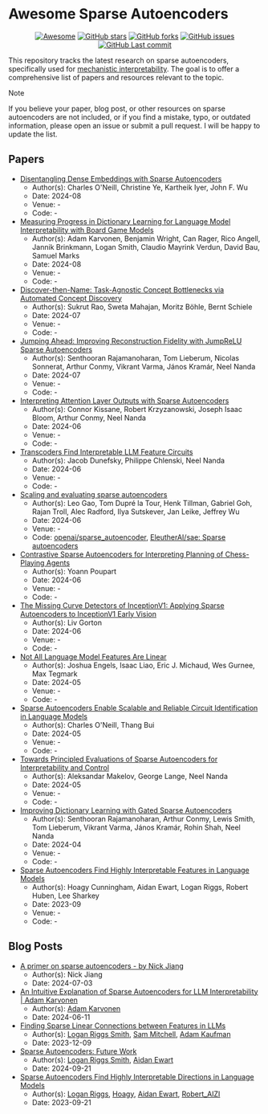 # Awesome Sparse Autoencoders

<p align="center">
<a href=""> <img src="https://awesome.re/badge-flat.svg" alt="Awesome"></a>
<a href=""> <img src="https://img.shields.io/github/stars/chrisliu298/awesome-sparse-autoencoders?style=flat-square&logo=github" alt="GitHub stars"></a>
<a href=""> <img src="https://img.shields.io/github/forks/chrisliu298/awesome-sparse-autoencoders?style=flat-square&logo=github" alt="GitHub forks"></a>
<a href=""> <img src="https://img.shields.io/github/issues/chrisliu298/awesome-sparse-autoencoders?style=flat-square&logo=github" alt="GitHub issues"></a>
<a href=""> <img src="https://img.shields.io/github/last-commit/chrisliu298/awesome-sparse-autoencoders?style=flat-square&logo=github" alt="GitHub Last commit"></a>
</p>

This repository tracks the latest research on sparse autoencoders, specifically used for [mechanistic interpretability](https://www.neelnanda.io/mechanistic-interpretability/quickstart). The goal is to offer a comprehensive list of papers and resources relevant to the topic.

> [!NOTE]
> If you believe your paper, blog post, or other resources on sparse autoencoders are not included, or if you find a mistake, typo, or outdated information, please open an issue or submit a pull request. I will be happy to update the list.

## Papers

- [Disentangling Dense Embeddings with Sparse Autoencoders](https://arxiv.org/abs/2408.00657)
  - Author(s): Charles O'Neill, Christine Ye, Kartheik Iyer, John F. Wu
  - Date: 2024-08
  - Venue: -
  - Code: -
- [Measuring Progress in Dictionary Learning for Language Model Interpretability with Board Game Models](https://arxiv.org/abs/2408.00113)
  - Author(s): Adam Karvonen, Benjamin Wright, Can Rager, Rico Angell, Jannik Brinkmann, Logan Smith, Claudio Mayrink Verdun, David Bau, Samuel Marks
  - Date: 2024-08
  - Venue: -
  - Code: -
- [Discover-then-Name: Task-Agnostic Concept Bottlenecks via Automated Concept Discovery](https://arxiv.org/abs/2407.14499)
  - Author(s): Sukrut Rao, Sweta Mahajan, Moritz Böhle, Bernt Schiele
  - Date: 2024-07
  - Venue: -
  - Code: -
- [Jumping Ahead: Improving Reconstruction Fidelity with JumpReLU Sparse Autoencoders](https://arxiv.org/abs/2407.14435)
  - Author(s): Senthooran Rajamanoharan, Tom Lieberum, Nicolas Sonnerat, Arthur Conmy, Vikrant Varma, János Kramár, Neel Nanda
  - Date: 2024-07
  - Venue: -
  - Code: -
- [Interpreting Attention Layer Outputs with Sparse Autoencoders](https://arxiv.org/abs/2406.17759)
  - Author(s): Connor Kissane, Robert Krzyzanowski, Joseph Isaac Bloom, Arthur Conmy, Neel Nanda
  - Date: 2024-06
  - Venue: -
  - Code: -
- [Transcoders Find Interpretable LLM Feature Circuits](https://arxiv.org/abs/2406.11944)
  - Author(s): Jacob Dunefsky, Philippe Chlenski, Neel Nanda
  - Date: 2024-06
  - Venue: -
  - Code: -
- [Scaling and evaluating sparse autoencoders](https://arxiv.org/abs/2406.04093)
  - Author(s): Leo Gao, Tom Dupré la Tour, Henk Tillman, Gabriel Goh, Rajan Troll, Alec Radford, Ilya Sutskever, Jan Leike, Jeffrey Wu
  - Date: 2024-06
  - Venue: -
  - Code: [openai/sparse\_autoencoder](https://github.com/openai/sparse_autoencoder), [EleutherAI/sae: Sparse autoencoders](https://github.com/EleutherAI/sae)
- [Contrastive Sparse Autoencoders for Interpreting Planning of Chess-Playing Agents](https://arxiv.org/abs/2406.04028)
  - Author(s): Yoann Poupart
  - Date: 2024-06
  - Venue: -
  - Code: -
- [The Missing Curve Detectors of InceptionV1: Applying Sparse Autoencoders to InceptionV1 Early Vision](https://arxiv.org/abs/2406.03662)
  - Author(s): Liv Gorton
  - Date: 2024-06
  - Venue: -
  - Code: -
- [Not All Language Model Features Are Linear](https://arxiv.org/abs/2405.14860)
  - Author(s): Joshua Engels, Isaac Liao, Eric J. Michaud, Wes Gurnee, Max Tegmark
  - Date: 2024-05
  - Venue: -
  - Code: -
- [Sparse Autoencoders Enable Scalable and Reliable Circuit Identification in Language Models](https://arxiv.org/abs/2405.12522)
  - Author(s): Charles O'Neill, Thang Bui
  - Date: 2024-05
  - Venue: -
  - Code: -
- [Towards Principled Evaluations of Sparse Autoencoders for Interpretability and Control](https://arxiv.org/abs/2405.08366)
  - Author(s): Aleksandar Makelov, George Lange, Neel Nanda
  - Date: 2024-05
  - Venue: -
  - Code: -
- [Improving Dictionary Learning with Gated Sparse Autoencoders](https://arxiv.org/abs/2404.16014)
  - Author(s): Senthooran Rajamanoharan, Arthur Conmy, Lewis Smith, Tom Lieberum, Vikrant Varma, János Kramár, Rohin Shah, Neel Nanda
  - Date: 2024-04
  - Venue: -
  - Code: -
- [Sparse Autoencoders Find Highly Interpretable Features in Language Models](https://arxiv.org/abs/2309.08600)
  - Author(s): Hoagy Cunningham, Aidan Ewart, Logan Riggs, Robert Huben, Lee Sharkey
  - Date: 2023-09
  - Venue: -
  - Code: -

## Blog Posts

- [A primer on sparse autoencoders - by Nick Jiang](https://nickjiang.substack.com/p/a-primer-on-sparse-autoencoders)
  - Author(s): Nick Jiang
  - Date: 2024-07-03
- [An Intuitive Explanation of Sparse Autoencoders for LLM Interpretability | Adam Karvonen](https://adamkarvonen.github.io/machine_learning/2024/06/11/sae-intuitions.html)
  - Author(s): [Adam Karvonen](https://adamkarvonen.github.io/)
  - Date: 2024-06-11
- [Finding Sparse Linear Connections between Features in LLMs](https://www.alignmentforum.org/posts/7fxusXdkMNmAhkAfc/finding-sparse-linear-connections-between-features-in-llms)
  - Author(s): [Logan Riggs Smith](https://www.alignmentforum.org/users/elriggs), [Sam Mitchell](https://www.alignmentforum.org/users/sam-mitchell), [Adam Kaufman](https://www.alignmentforum.org/users/eccentricity)
  - Date: 2023-12-09
- [Sparse Autoencoders: Future Work](https://www.alignmentforum.org/posts/CkFBMG6A9ytkiXBDM/sparse-autoencoders-future-work)
  - Author(s): [Logan Riggs Smith](https://www.alignmentforum.org/users/elriggs), [Aidan Ewart](https://www.alignmentforum.org/users/aidan-ewart)
  - Date: 2024-09-21
- [Sparse Autoencoders Find Highly Interpretable Directions in Language Models](https://www.lesswrong.com/posts/Qryk6FqjtZk9FHHJR/sparse-autoencoders-find-highly-interpretable-directions-in)
  - Author(s): [Logan Riggs](https://www.lesswrong.com/users/elriggs), [Hoagy](https://www.lesswrong.com/users/hoagy), [Aidan Ewart](https://www.lesswrong.com/users/aidan-ewart), [Robert_AIZI](https://www.lesswrong.com/users/robert_aizi)
  - Date: 2023-09-21
